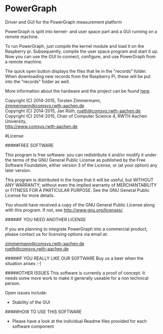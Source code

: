 # PowerGraph
Driver and GUI for the PowerGraph measurement platform

PowerGraph is split into kernel- and user space part and a GUI running on a remote machine.

To run PowerGraph, just compile the kernel module and load it on the Raspberry pi.
Subsequently, compile the user space program and start it up. Now you can use the GUI to connect, configure, and use PowerGraph from a remote machine.

The quick open button displays the files that lie in the "records" folder. When downloading new records from the Raspberry Pi, these will be put into the "records" folder as well.

More information about the hardware and the project can be found [here](https://www.comsys.rwth-aachen.de/short/powergraph).

Copyright (C) 2014-2015, Torsten Zimmermann, <zimmermann@comsys.rwth-aachen.de> <br>
Copyright (C) 2014-2015, Jan Rüth, <rueth@comsys.rwth-aachen.de> <br>
Copyright (C) 2014-2015, Chair of Computer Science 4, RWTH Aachen University,<br>http://www.comsys.rwth-aachen.de


#License

#####FREE SOFTWARE

This program is free software: you can redistribute it and/or modify it under the terms of the GNU General Public License as published by the Free Software Foundation, either version 3 of the License, or (at your option) any later version.

This program is distributed in the hope that it will be useful, but WITHOUT ANY WARRANTY; without even the implied warranty of MERCHANTABILITY or FITNESS FOR A PARTICULAR PURPOSE.  See the GNU General Public License for more details.

You should have received a copy of the GNU General Public License along with this program.  If not, see <http://www.gnu.org/licenses/>.

#####IF YOU NEED ANOTHER LICENSE

If you are planning to integrate PowerGraph into a commercial product, please contact us for licensing options via email at:

  zimmermann@comsys.rwth-aachen.de<br>
  rueth@comsys.rwth-aachen.de

#####IF YOU REALLY LIKE OUR SOFTWARE
Buy us a beer when the situation arises :-)


#####OTHER ISSUES
This software is currently a proof of concept. It needs some more work to make it generally useable for a non technical person.

Open issues include:
* Stability of the GUI

#####HOW TO USE THIS SOFTWARE
* Please have a look at the individual Readme files provided for each software component
